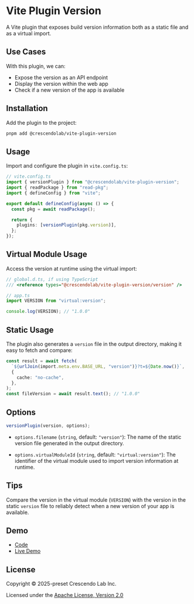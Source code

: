 # Vite Plugin Version

A Vite plugin that exposes build version information both as a static file and as a virtual import.

## Use Cases

With this plugin, we can:

- Expose the version as an API endpoint
- Display the version within the web app
- Check if a new version of the app is available

## Installation

Add the plugin to the project:

```bash
pnpm add @crescendolab/vite-plugin-version
```

## Usage

Import and configure the plugin in `vite.config.ts`:

```ts
// vite.config.ts
import { versionPlugin } from "@crescendolab/vite-plugin-version";
import { readPackage } from "read-pkg";
import { defineConfig } from "vite";

export default defineConfig(async () => {
  const pkg = await readPackage();

  return {
    plugins: [versionPlugin(pkg.version)],
  };
});
```

## Virtual Module Usage

Access the version at runtime using the virtual import:

```ts
// global.d.ts, if using TypeScript
/// <reference types="@crescendolab/vite-plugin-version/version" />

// app.ts
import VERSION from "virtual:version";

console.log(VERSION); // "1.0.0"
```

## Static Usage

The plugin also generates a `version` file in the output directory, making it easy to fetch and compare:

```ts
const result = await fetch(
  `${urlJoin(import.meta.env.BASE_URL, "version")}?t=${Date.now()}`,
  {
    cache: "no-cache",
  },
);
const fileVersion = await result.text(); // "1.0.0"
```

## Options

```ts
versionPlugin(version, options);
```

- `options.filename` (`string`, default: `"version"`):
  The name of the static version file generated in the output directory.

- `options.virtualModuleId` (`string`, default: `"virtual:version"`):
  The identifier of the virtual module used to import version information at runtime.

## Tips

Compare the version in the virtual module (`VERSION`) with the version in the static `version` file to reliably detect when a new version of your app is available.

## Demo

- [Code](https://github.com/crescendolab-open/vite-plugin-version/tree/main/packages/demo)
- [Live Demo](https://crescendolab-open.github.io/vite-plugin-version/)

## License

Copyright © 2025-preset Crescendo Lab Inc.

Licensed under the [Apache License, Version 2.0](https://github.com/crescendolab-open/vite-plugin-version/blob/main/LICENSE)
